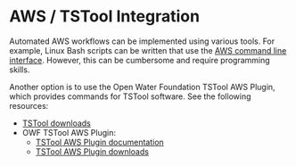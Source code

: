 # AWS / TSTool Integration #

Automated AWS workflows can be implemented using various tools.
For example, Linux Bash scripts can be written that use the
[AWS command line interface](../cli/cli.md).
However, this can be cumbersome and require programming skills.

Another option is to use the Open Water Foundation TSTool AWS Plugin,
which provides commands for TSTool software.
See the following resources:

* [TSTool downloads](https://opencdss.state.co.us/tstool/)
* OWF TSTool AWS Plugin:
    + [TSTool AWS Plugin documentation](https://software.openwaterfoundation.org/tstool-aws-plugin/latest/doc-user/)
    + [TSTool AWS Plugin downloads](https://software.openwaterfoundation.org/tstool-aws-plugin/)
